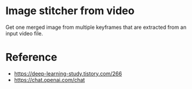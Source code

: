 # Image stitcher from video

Get one merged image from multiple keyframes that are extracted from an input video file.













# Reference
* https://deep-learning-study.tistory.com/266
* https://chat.openai.com/chat